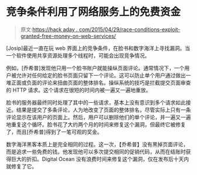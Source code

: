 # 竞争条件利用了网络服务上的免费资金

> 原文:[https://hack aday . com/2015/04/29/race-conditions-exploit-granted-free-money-on-web-services/](https://hackaday.com/2015/04/29/race-conditions-exploit-granted-free-money-on-web-services/)

[Josip]最近一直在玩 web 界面上的竞争条件，在脸书和数字海洋上寻找漏洞。当一个软件使用共享资源处理多个线程时，可能会出现竞争情况。

例如，[乔希普]发现他只用一个脸书账户就能操纵页面评论。通常情况下，一个用户被允许对任何给定的脸书页面只留下一个评论。这可以防止单个用户通过做出一堆正面或负面的评论来扭曲页面的整体排名。操纵系统的技巧是拦截提交页面审查的 HTTP 请求。这个请求在很短的时间内被一遍又一遍地重放。

脸书的服务器最终同时处理了其中的一些请求，基本上没有意识到多个请求如此接近。结果是提交了多条评论，人为地改变了页面的整体排名，尽管实际上只有一条评论显示在该用户的页面上。然后，用户可以删除他们的单个评论，并一遍又一遍地重复这个循环。脸书花了大约两个月的时间来修复这个漏洞，但最终它被修复了，而且[乔希普]得到了一笔可观的奖金。

数字海洋黑客本质上是完全相同的过程。这一次，【乔希普】没有黑掉页面评论，而是追求一些免费的钱。他发现他可以多次提交相同的促销代码，从而在结账时获得巨大的折扣。Digital Ocean 没有浪费时间来修复这个漏洞，仅在发布后十天内就修复了它。
